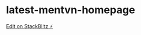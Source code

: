 # latest-mentvn-homepage

[Edit on StackBlitz ⚡️](https://stackblitz.com/edit/latest-mentvn-homepage)
